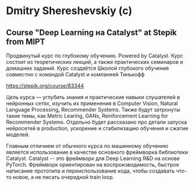 # Dmitry Shereshevskiy (c)
## Course "Deep Learning на Catalyst" at Stepik from MIPT

Продвинутый курс по глубокому обучению. Powered by Catalyst. Курс состоит из теоретических лекций, а также практических семинаров и домашних заданий. Курс создаётся Школой глубокого обучения совместно с командой Catalyst и компанией Тинькофф

https://stepik.org/course/83344

Цель курса — углубить знания и практические навыки слушателей в нейронных сетях, изучить их применения в Computer Vision, Natural Language Processing, Recommender Systems. Также будут затронуты такие темы, как Metric Learing, GANs, Reinforcement Learning for Recommender Systems. Отдельно будет рассказано про детали запуска нейросетей в production, ускорение и стабилизацию обучения и сжатие моделей.

Главным отличием от обычного курса по машинному обучению является использование в качестве основного фреймворка библиотеки Catalyst. Catalyst -- это фреймворк для Deep Learning R&D на основе PyTorch. Фреймворк ориентирован на воспроизводимость, быстрое написание прототипа и переиспользование кода, чтобы создавать что-то новое, а не писать очередной train loop. 